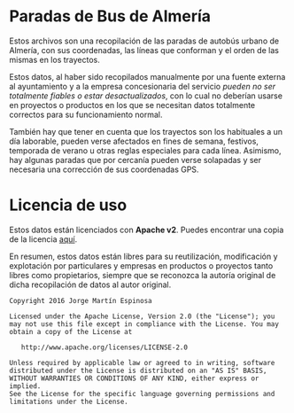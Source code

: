 # Paradas de Bus de Almería

Estos archivos son una recopilación de las paradas de autobús urbano de Almería, con sus coordenadas, las líneas que conforman y el orden de las mismas en los trayectos. 

Estos datos, al haber sido recopilados manualmente por una fuente externa al ayuntamiento y a la empresa concesionaria del servicio *pueden no ser totalmente fiables o estar desactualizados*, con lo cual no deberían usarse en proyectos o productos en los que se necesitan datos totalmente correctos para su funcionamiento normal.

También hay que tener en cuenta que los trayectos son los habituales a un día laborable, pueden verse afectados en fines de semana, festivos, temporada de verano u otras reglas especiales para cada línea. Asimismo, hay algunas paradas que por cercanía pueden verse solapadas y ser necesaria una corrección de sus coordenadas GPS.

# Licencia de uso

Estos datos están licenciados con **Apache v2**. Puedes encontrar una copia de la licencia [aquí](https://github.com/Arasthel/ParadasBusAlmeria/blob/master/LICENSE).

En resumen, estos datos están libres para su reutilización, modificación y explotación por particulares y empresas en productos o proyectos tanto libres como propietarios, siempre que se reconozca la autoría original de dicha recopilación de datos al autor original.

```
Copyright 2016 Jorge Martín Espinosa

Licensed under the Apache License, Version 2.0 (the "License"); you may not use this file except in compliance with the License. You may obtain a copy of the License at

   http://www.apache.org/licenses/LICENSE-2.0

Unless required by applicable law or agreed to in writing, software distributed under the License is distributed on an "AS IS" BASIS, WITHOUT WARRANTIES OR CONDITIONS OF ANY KIND, either express or implied.
See the License for the specific language governing permissions and limitations under the License.
 ```